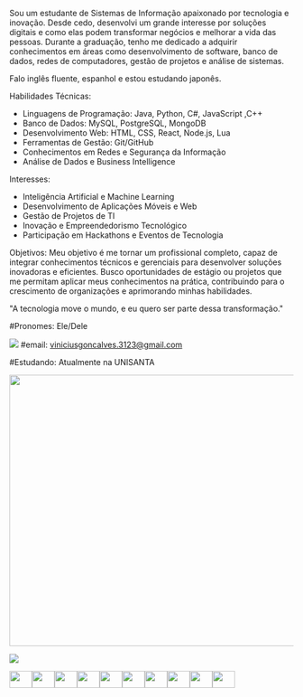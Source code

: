 Sou um estudante de Sistemas de Informação apaixonado por tecnologia e inovação. Desde cedo, desenvolvi um grande interesse por soluções digitais e como elas podem transformar negócios e melhorar a vida das pessoas. Durante a graduação, tenho me dedicado a adquirir conhecimentos em áreas como desenvolvimento de software, banco de dados, redes de computadores, gestão de projetos e análise de sistemas.  

Falo inglês fluente, espanhol  e estou estudando japonês. 

Habilidades Técnicas:
- Linguagens de Programação: Java, Python, C#, JavaScript ,C++
- Banco de Dados: MySQL, PostgreSQL, MongoDB  
- Desenvolvimento Web: HTML, CSS, React, Node.js, Lua  
- Ferramentas de Gestão:  Git/GitHub  
- Conhecimentos em Redes e Segurança da Informação  
- Análise de Dados e Business Intelligence  

Interesses:
- Inteligência Artificial e Machine Learning  
- Desenvolvimento de Aplicações Móveis e Web  
- Gestão de Projetos de TI  
- Inovação e Empreendedorismo Tecnológico  
- Participação em Hackathons e Eventos de Tecnologia  

Objetivos:
Meu objetivo é me tornar um profissional completo, capaz de integrar conhecimentos técnicos e gerenciais para desenvolver soluções inovadoras e eficientes. Busco oportunidades de estágio ou projetos que me permitam aplicar meus conhecimentos na prática, contribuindo para o crescimento de organizações e aprimorando minhas habilidades.  

"A tecnologia move o mundo, e eu quero ser parte dessa transformação."

#Pronomes: Ele/Dele

<img src="https://img.shields.io/badge/Gmail-D14836?style=for-the-badge&logo=gmail&logoColor=white"> #email: viniciusgoncalves.3123@gmail.com

#Estudando: Atualmente na UNISANTA


<img width = 540 height = 480 src="https://www.serventuarios.org.br/wp-content/uploads/2022/03/unisanta.jpg">

<a href="https://www.linkedin.com/in/vin%C3%ADcius-gon%C3%A7alves-clemente-de-ara%C3%BAjo-965363349/"><img src="https://img.shields.io/badge/LinkedIn-0077B5?style=for-the-badge&logo=linkedin&logoColor=white">

<img width = 40 height = 30 src="https://img.favpng.com/23/10/7/c-programming-language-logo-microsoft-visual-studio-net-framework-png-favpng-WLLTMqZhSPAk9q3DTh993fZnh.jpg"><img width = 40 height = 30 src="https://i.pinimg.com/474x/cc/2a/d1/cc2ad105c2818e224bfb3bafb480e659.jpg"><img width = 40 height = 30 src="https://images.icon-icons.com/2415/PNG/512/git_plain_wordmark_logo_icon_146508.png"><img width = 40 height = 30 src="https://img.icons8.com/color/512/html-5.png"><img width = 40 height = 30 src="https://cdn-icons-png.flaticon.com/512/919/919826.png"><img width = 40 height = 30 src="https://encrypted-tbn0.gstatic.com/images?q=tbn:ANd9GcRuHnJDLOcdm_0b6N6kNj-1OvO9KhKYgqIy0w&s"><img width = 40 height = 30 src="https://cdn4.iconfinder.com/data/icons/logos-3/600/React.js_logo-512.png"><img width = 40 height = 30 src="https://i.pinimg.com/736x/4d/fc/38/4dfc38802784bcf687f616e7e5a4370c.jpg"><img width = 40 height = 30 src="https://encrypted-tbn0.gstatic.com/images?q=tbn:ANd9GcSzPDTaNZlXTC9nrUkXYIqMvS_LfCwTFkWb6g&s"><img width = 40 height = 30 src="https://www.desuvit.com/wp-content/uploads/2021/03/mongodb-icon.png">










